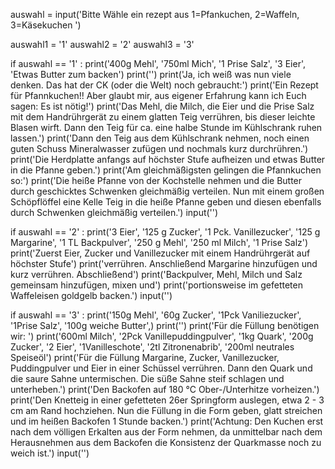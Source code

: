 auswahl = input('Bitte Wähle ein rezept aus 1=Pfankuchen, 2=Waffeln, 3=Käsekuchen ')

auswahl1 = '1'
auswahl2 = '2'
auswahl3 = '3'

if auswahl == '1' :
    print('400g Mehl', '750ml Mich', '1 Prise Salz', '3 Eier', 'Etwas Butter zum backen')
    print('')
    print('Ja, ich weiß was nun viele denken. Das hat der CK (oder die Welt) noch gebraucht:')
    print('Ein Rezept für Pfannkuchen!! Aber glaubt mir, aus eigener Erfahrung kann ich Euch sagen: Es ist nötig!')
    print('Das Mehl, die Milch, die Eier und die Prise Salz mit dem Handrührgerät zu einem glatten Teig verrühren, bis dieser leichte Blasen wirft. Dann den Teig für ca. eine halbe Stunde im Kühlschrank ruhen lassen.')
    print('Dann den Teig aus dem Kühlschrank nehmen, noch einen guten Schuss Mineralwasser zufügen und nochmals kurz durchrühren.')
    print('Die Herdplatte anfangs auf höchster Stufe aufheizen und etwas Butter in die Pfanne geben.')
    print('Am gleichmäßigsten gelingen die Pfannkuchen so:')
    print('Die heiße Pfanne von der Kochstelle nehmen und die Butter durch geschicktes Schwenken gleichmäßig verteilen. Nun mit einem großen Schöpflöffel eine Kelle Teig in die heiße Pfanne geben und diesen ebenfalls durch Schwenken gleichmäßig verteilen.')
    input('')

if auswahl == '2' :
    print('3 Eier', '125 g Zucker', '1 Pck.	Vanillezucker', '125 g Margarine', '1 TL Backpulver', '250 g Mehl', '250 ml	Milch', '1 Prise Salz')
    print('Zuerst Eier, Zucker und Vanillezucker mit einem Handrührgerät auf höchster Stufe')
    print('verrühren. Anschließend Margarine hinzufügen und kurz verrühren. Abschließend')
    print('Backpulver, Mehl, Milch und Salz gemeinsam hinzufügen, mixen und')
    print('portionsweise im gefetteten Waffeleisen goldgelb backen.')
    input('')

if auswahl == '3' :
    print('150g Mehl', '60g Zucker', '1Pck Vaniliezucker', '1Prise Salz', '100g weiche Butter',)
    print('')
    print('Für díe Füllung benötigen wir: ')
    print('600ml Milch', '2Pck Vanillepuddingpulver', '1kg Quark', '200g Zucker', '2 Eier', '1Vanilleschote', '2tl Zitronenabrib', '200ml neutrales Speiseöl')
    print('Für die Füllung Margarine, Zucker, Vanillezucker, Puddingpulver und Eier in einer Schüssel verrühren. Dann den Quark und die saure Sahne untermischen. Die süße Sahne steif schlagen und unterheben.')
    print('Den Backofen auf 180 °C Ober-/Unterhitze vorheizen.')
    print('Den Knetteig in einer gefetteten 26er Springform auslegen, etwa 2 - 3 cm am Rand hochziehen. Nun die Füllung in die Form geben, glatt streichen und im heißen Backofen 1 Stunde backen.')
    print('Achtung: Den Kuchen erst nach dem völligen Erkalten aus der Form nehmen, da unmittelbar nach dem Herausnehmen aus dem Backofen die Konsistenz der Quarkmasse noch zu weich ist.')
    input('')
